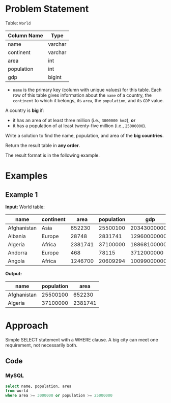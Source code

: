 # Problem Statement
Table: `World`

| Column Name | Type    |
|-- |--|
| name        | varchar |
| continent   | varchar |
| area        | int     |
| population  | int     |
| gdp         | bigint  |

- `name` is the primary key (column with unique values) for this table.
Each row of this table gives information about the `name` of a country, the `continent` to which it belongs, its `area`, the `population`, and its `GDP` value.

A country is **big** if:
- it has an area of at least three million (i.e., `3000000 km2`), **or**
- it has a population of at least twenty-five million (i.e., `25000000`).

Write a solution to find the name, population, and area of the **big countries**.

Return the result table in **any order**.

The result format is in the following example.
# Examples
## Example 1
**Input:** 
World table:

| name        | continent | area    | population | gdp          |
|-------------|-----------|---------|------------|--------------|
| Afghanistan | Asia      | 652230  | 25500100   | 20343000000  |
| Albania     | Europe    | 28748   | 2831741    | 12960000000  |
| Algeria     | Africa    | 2381741 | 37100000   | 188681000000 |
| Andorra     | Europe    | 468     | 78115      | 3712000000   |
| Angola      | Africa    | 1246700 | 20609294   | 100990000000 |

**Output:** 

| name        | population | area    |
|-------------|------------|---------|
| Afghanistan | 25500100   | 652230  |
| Algeria     | 37100000   | 2381741 |
# Approach
Simple SELECT statement with a WHERE clause.
A big city can meet one requirement, not necessarily both.
## Code
### MySQL
```sql
select name, population, area
from world
where area >= 3000000 or population >= 25000000
```